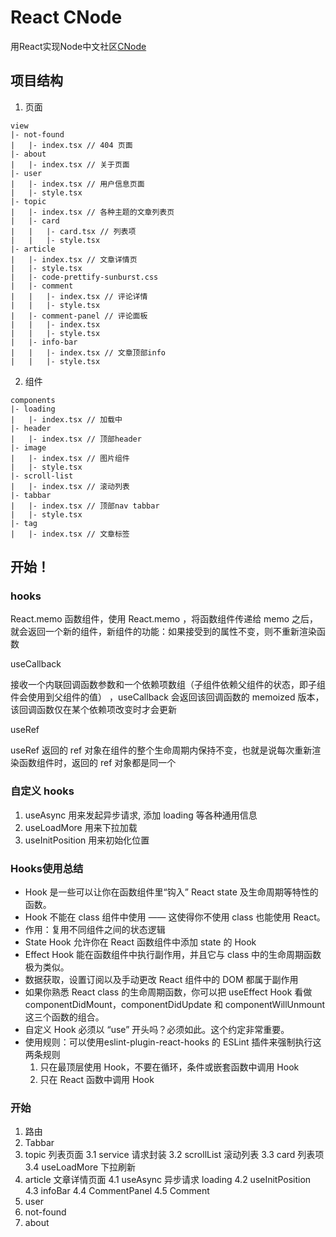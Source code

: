 # React CNode

用React实现Node中文社区[CNode](https://cnodejs.org/)

## 项目结构

1. 页面

```
view
|- not-found
|   |- index.tsx // 404 页面
|- about
|   |- index.tsx // 关于页面
|- user
|   |- index.tsx // 用户信息页面
|   |- style.tsx
|- topic
|   |- index.tsx // 各种主题的文章列表页
|   |- card
|   |   |- card.tsx // 列表项
|   |   |- style.tsx
|- article
|   |- index.tsx // 文章详情页
|   |- style.tsx
|   |- code-prettify-sunburst.css
|   |- comment
|   |   |- index.tsx // 评论详情
|   |   |- style.tsx
|   |- comment-panel // 评论面板
|   |   |- index.tsx
|   |   |- style.tsx
|   |- info-bar
|   |   |- index.tsx // 文章顶部info
|   |   |- style.tsx
```

2. 组件

```
components
|- loading
|   |- index.tsx // 加载中
|- header
|   |- index.tsx // 顶部header
|- image
|   |- index.tsx // 图片组件
|   |- style.tsx
|- scroll-list
|   |- index.tsx // 滚动列表
|- tabbar
|   |- index.tsx // 顶部nav tabbar
|   |- style.tsx
|- tag
|   |- index.tsx // 文章标签
```

## 开始！

### hooks

React.memo
函数组件，使用 React.memo ，将函数组件传递给 memo 之后，就会返回一个新的组件，新组件的功能：如果接受到的属性不变，则不重新渲染函数

useCallback

接收一个内联回调函数参数和一个依赖项数组（子组件依赖父组件的状态，即子组件会使用到父组件的值） ，useCallback 会返回该回调函数的 memoized 版本，该回调函数仅在某个依赖项改变时才会更新

useRef

useRef 返回的 ref 对象在组件的整个生命周期内保持不变，也就是说每次重新渲染函数组件时，返回的 ref 对象都是同一个

### 自定义 hooks

1. useAsync 用来发起异步请求, 添加 loading 等各种通用信息
2. useLoadMore 用来下拉加载
3. useInitPosition 用来初始化位置

### Hooks使用总结
* Hook 是一些可以让你在函数组件里“钩入” React state 及生命周期等特性的函数。
* Hook 不能在 class 组件中使用 —— 这使得你不使用 class 也能使用 React。
* 作用：复用不同组件之间的状态逻辑
* State Hook 允许你在 React 函数组件中添加 state 的 Hook
* Effect Hook 能在函数组件中执行副作用，并且它与 class 中的生命周期函数极为类似。
* 数据获取，设置订阅以及手动更改 React 组件中的 DOM 都属于副作用
* 如果你熟悉 React class 的生命周期函数，你可以把 useEffect Hook 看做 componentDidMount，componentDidUpdate 和 componentWillUnmount 这三个函数的组合。
* 自定义 Hook 必须以 “use” 开头吗？必须如此。这个约定非常重要。
* 使用规则：可以使用eslint-plugin-react-hooks 的 ESLint 插件来强制执行这两条规则
    1. 只在最顶层使用 Hook，不要在循环，条件或嵌套函数中调用 Hook
    2. 只在 React 函数中调用 Hook
    
### 开始

1. 路由
2. Tabbar
3. topic 列表页面
   3.1 service 请求封装
   3.2 scrollList 滚动列表
   3.3 card 列表项
   3.4 useLoadMore 下拉刷新
4. article 文章详情页面
   4.1 useAsync 异步请求 loading
   4.2 useInitPosition
   4.3 infoBar
   4.4 CommentPanel
   4.5 Comment
5. user
6. not-found
7. about
